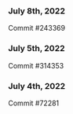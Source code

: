 ### July 8th, 2022

Commit #243369

### July 5th, 2022

Commit #314353


### July 4th, 2022

Commit #72281
